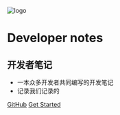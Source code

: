 ![logo](https://blog.ifuture.pro/assets/img/qrcode_for_mpwechat.jpg)
# Developer notes
## 开发者笔记

* 一本众多开发者共同编写的开发笔记
* 记录我们记录的

<span style="display:none;" uuid="busuanzi_container_site_pv">
访问量:<span id="busuanzi_value_site_pv"></span>
访客数:<span id="busuanzi_value_site_uv"></span>
</span>

[GitHub](https://github.com/ifuture-pro/developer-notes)
[Get Started](README.md)
